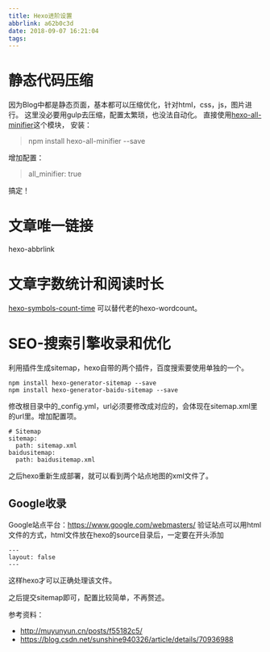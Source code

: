 ```yaml
---
title: Hexo进阶设置
abbrlink: a62b0c3d
date: 2018-09-07 16:21:04
tags:
---
```

# 静态代码压缩
因为Blog中都是静态页面，基本都可以压缩优化，针对html，css，js，图片进行。
这里没必要用gulp去压缩，配置太繁琐，也没法自动化。
直接使用[hexo-all-minifier](https://github.com/chenzhutian/hexo-all-minifier)这个模块，
安装：
> npm install hexo-all-minifier --save

增加配置：
> all_minifier: true

搞定！

# 文章唯一链接
hexo-abbrlink

# 文章字数统计和阅读时长
[hexo-symbols-count-time](https://github.com/theme-next/hexo-symbols-count-time)
可以替代老的hexo-wordcount。

# SEO-搜索引擎收录和优化
利用插件生成sitemap，hexo自带的两个插件，百度搜索要使用单独的一个。
<!--more-->
```
npm install hexo-generator-sitemap --save     
npm install hexo-generator-baidu-sitemap --save
```
修改根目录中的_config.yml，url必须要修改成对应的，会体现在sitemap.xml里的url里。增加配置项。
```
# Sitemap
sitemap:
  path: sitemap.xml
baidusitemap:
  path: baidusitemap.xml
```
之后hexo重新生成部署，就可以看到两个站点地图的xml文件了。

## Google收录
Google站点平台：https://www.google.com/webmasters/
验证站点可以用html文件的方式，html文件放在hexo的source目录后，一定要在开头添加
```
---
layout: false
---
```
这样hexo才可以正确处理该文件。

之后提交sitemap即可，配置比较简单，不再赘述。

参考资料：
- http://muyunyun.cn/posts/f55182c5/
- https://blog.csdn.net/sunshine940326/article/details/70936988